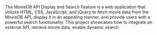 The MovieDB API Display and Search Feature is a web application that utilizes HTML, CSS, JavaScript, and jQuery to fetch movie data from the MovieDB API, display it in an appealing manner, and provide users with a powerful search functionality. This project showcases how to integrate an external API, retrieve movie data, enable dynamic search






